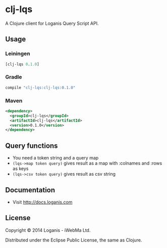 # clj-lqs

A Clojure client for Loganis Query Script API.

## Usage

### Leiningen

``` clojure
[clj-lqs 0.1.0]
```

### Gradle

``` bash
compile "clj-lqs:clj-lqs:0.1.0"
```

### Maven

``` xml
<dependency>
  <groupId>clj-lqs</groupId>
  <artifactId>clj-lqs</artifactId>
  <version>0.1.0</version>
</dependency>
```
## Query functions

* You need a token string and a query map
* `(lqs->map token query)` gives result as a map with :colnames and :rows as keys
* `(lqs->csv token query)` gives result as csv string

## Documentation

* Visit http://docs.loganis.com

## License

Copyright © 2014 Loganis - iWebMa Ltd.

Distributed under the Eclipse Public License, the same as Clojure.

